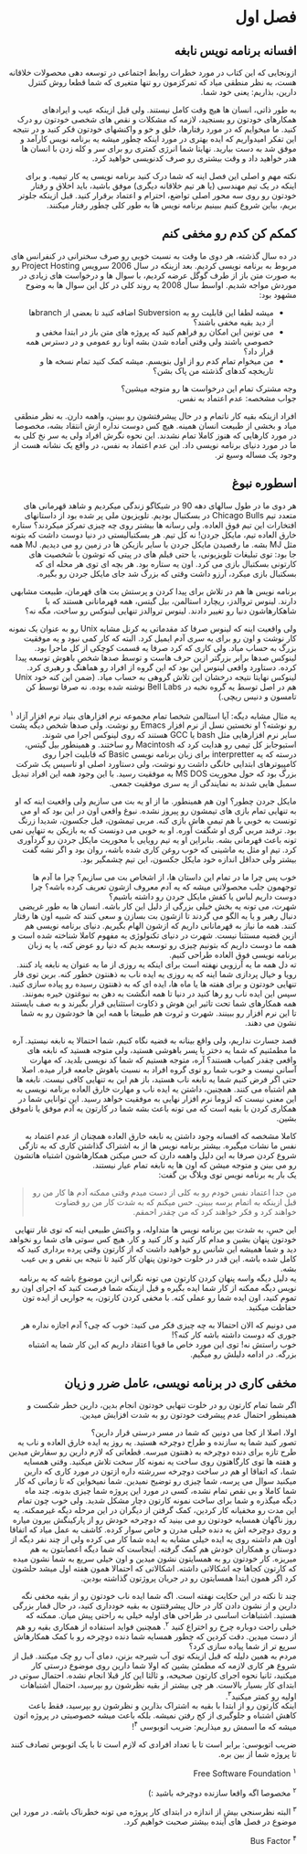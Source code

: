 <div dir="rtl">

# فصل اول


## افسانه برنامه نویس نابغه

ازونجایی که این کتاب در مورد خطرات روابط اجتماعی در توسعه دهی محصولات خلاقانه هست، به نظر منطقی میاد که تمرکزمون رو تنها متغیری که شما قطعا روش کنترل دارین، بذاریم: یعنی خود شما. 

به طور ذاتی، انسان ها هیچ وقت کامل نیستند. ولی قبل ازینکه عیب و ایرادهای همکارهای خودتون رو بسنجید، لازمه که مشکلات و نقص های شخصی خودتون رو درک کنید. ما میخوایم که در مورد رفتارها، خلق و خو و واکنشهای خودتون فکر کنید و در نتیجه این تفکر امیدواریم که ایده بهتری در مورد اینکه چطور میشه یه برنامه نویس کارآمد و موفق شد به دست بیارید. نهایتا شما انرژی کمتری رو برای سر و کله زدن با انسان ها هدر خواهید داد و وقت بیشتری رو صرف کدنویسی خواهید کرد. 

نکته مهم و اصلی این فصل اینه که شما درک کنید برنامه نویسی یه کار تیمیه. و برای اینکه در یک تیم مهندسی (یا هر تیم خلاقانه دیگری) موفق باشید، باید اخلاق و رفتار خودتون رو روی سه محور اصلی تواضع، احترام و اعتماد برقرار کنید. 
قبل ازینکه جلوتر بریم، بیاین شروع کنیم ببینیم برنامه نویس ها به طور کلی چطور رفتار میکنند. 

## کمکم کن کدم رو مخفی کنم 
در ده سال گذشته، هر دوی ما وقت به نسبت خوبی رو صرف سخنرانی در کنفرانس های مربوط به برنامه نویسی کردیم. بعد ازینکه در سال 2006 سرویس 
Project Hosting
رو به صورت متن باز از طرف گوگل عرضه کردیم، با سوال ها و درخواست های زیادی در موردش مواجه شدیم. اواسط سال 2008 یه روند کلی در کل این سوال ها به وضوح مشهود بود: 
- میشه لطفا این قابلیت رو به Subversion اضافه کنید تا بعضی از branchها از دید بقیه مخفی باشند؟ 
- 
  می تونین این امکان رو فراهم کنید که پروژه های متن باز در ابتدا مخفی و خصوصی باشند ولی وقتی آماده شدن بشه اونا رو عمومی و در دسترس همه قرار داد؟ 
- من میخوام تمام کدم رو از اول بنویسم. میشه کمک کنید تمام نسخه ها و تاریخچه کدهای گذشته من پاک بشن؟ 

وجه مشترک تمام این درخواست ها رو متوجه میشین؟ 
<br>
جواب مشخصه: عدم اعتماد به نفس. 

افراد ازینکه بقیه کار ناتمام و در حال پیشرفتشون رو ببینن، واهمه دارن. به نظر منطقی میاد و بخشی از طبیعت انسان همینه. هیچ کس دوست نداره ازش انتقاد بشه، مخصوصا در مورد کارهایی که هنوز کاملا تمام نشدند. این نحوه نگرش افراد ولی یه سر نخ کلی به ما در مورد دنیای برنامه نویسی داد. این عدم اعتماد به نفس، در واقع یک نشانه هست از وجود یک مساله وسیع تر. 

## اسطوره نبوغ
هر دوی ما در طول سالهای دهه 90 در شیکاگو زندگی میکردیم و شاهد قهرمانی های متعدد تیم Chicago Bulls در بسکتبال بودیم. تلویزیون ملی پر شده بود از داستانهای افتخارات این تیم فوق العاده. ولی رسانه ها بیشتر روی چه چیزی تمرکز میکردند؟ ستاره خارق العاده تیم، مایکل جردن! نه کل تیم. هر بسکتبالیستی در دنیا دوست داشت که بتونه مثل MJ بشه. ما رقصیدن مایکل جردن با سایر بازیکن ها در زمین رو می دیدیم. MJ همه جا بود: توی تبلیغات تلویزیونی، یا حتی فیلم های در پیتی که توشون با شخصیت های کارتونی بسکتبال بازی می کرد. اون یه ستاره بود. هر بچه ای توی هر محله ای که بسکتبال بازی میکرد، آرزو داشت وقتی که بزرگ شد جای مایکل جردن رو بگیره. 

برنامه نویس ها هم در تلاش برای پیدا کردن و پرستش بت های قهرمان، طبیعت مشابهی دارند. لینوس تروالدز، ریچارد استالمن، بیل گیتس، همه قهرمانانی هستند که با شاهکارهاشون دنیا رو تغییر دادند. لینوس تروالدز تنهایی لینوکس رو ساخت، مگه نه؟

ولی واقعیت اینه که لینوس صرفا کد مقدماتی یه کرنل مشابه
Unix
رو به عنوان یک نمونه کار نوشت و اون رو برای یه سری آدم ایمیل کرد. البته که کار کمی نبود و یه موفقیت بزرگ به حساب میاد. ولی کاری که کرد صرفا یه قسمت کوچکی از کل ماجرا بود. لینوکس صدها برابر بزرگتر ازین حرف هاست و توسط صدها شخص باهوش توسعه پیدا کرده. دستاورد واقعی لینوس این بود که این گروه از افراد رو هماهنگ و رهبری کرد. لینوکس نهایتا نتیجه درخشان این تلاش گروهی به حساب میاد.
(ضمن این کنه خود
Unix
هم در اصل توسط یه گروه نخبه در 
Bell Labs
نوشته شده بوده. نه صرفا توسط کن تامسون و دنیس ریچی.)

یه مثال مشابه دیگه: آیا استالمن شخصا تمام مجموعه نرم افزارهای بنیاد نرم افزار آزاد 
<sup>۱</sup> 
رو نوشته؟ 
او نخستین نسل از نرم افزار 
Emacs
رو نوشت. ولی صدها شخص دیگه پشت سایر نرم افزارهایی مثل 
bash
یا 
GCC 
هستند که روی لینوکس اجرا می شوند. 
استیوجابز کل تیمی رو هدایت کرد که 
Macintosh
رو ساختند. و همینطور بیل گیتس، درسته که یه interpretter
برای زبان برنامه نویسی 
Basic
که قابلیت اجرا روی کامپیوترهای ابتدایی خانگی داشت رو نوشت، ولی دستاورد اصلی او تاسیس یک شرکت بزرگ بود که حول محوریت
MS DOS
به موفقیت رسید. با این وجود همه این افراد تبدیل سمبل هایی شدند به نمایندگی از یه سری موفقیت جمعی.

مایکل جردن چطور؟ اون هم همینطور. ما از او یه بت می سازیم ولی واقعیت اینه که او به تنهایی تمام بازی های تیمشون رو پیروز نشده. نبوغ واقعی اون در این بود که او می تونست به خوبی با هم تیمی هاش بازی کنه. مربی تیمشون، فیل جکسون، شدیدا زرنگ بود. ترفند مربی گری او شگفت آوره. او به خوبی می دونست که یه بازیکن به تنهایی نمی تونه باعث قهرمانی بشه. بنابراین او یه تیم رویایی با محوریت مایکل جردن رو گردآوری کرد. تیم او مثل یه ماشینی که خوب روغن کاری شده باشه، روان بود و اگر نشه گفت بیشتر ولی حداقل اندازه خود مایکل جکسون، این تیم چشمگیر بود. 

خوب پس چرا ما در تمام این داستان ها، از اشخاص بت می سازیم؟ چرا ما آدم ها توجهمون جلب محصولاتی میشه که یه آدم معروف ازشون تعریف کرده باشه؟ چرا دوست داریم لباس یا کفش مایکل جردن رو داشته باشیم؟‌
<br>
شهرت، می تونه یه بخش خیلی بزرگی از دلیل این کار باشه. انسان ها به طور غریضی دنبال رهبر و یا یه الگو می گردند تا ازشون بت بسازن و سعی کنند که شبیه اون ها رفتار کنند. همه ما نیاز به قهرمانانی داریم که ازشون الهام بگیریم. دنیای برنامه نویسی هم ازین قضیه مستثنا نیست. شهرت در دنیای تکنولوژی یه مفهوم کاملا شناخته شده است و همه ما دوست داریم که بتونیم چیزی رو توسعه بدیم که دنیا رو عوض کنه، یا یه زبان برنامه نویسی فوق العاده طراحی کنیم. 
<br>
ته دل همه ما یه آرزویی نهفته است برای اینکه یه روزی از ما به عنوان یه نابغه یاد کنند. رویا و خیال پردازی شما اینه که یه روزی یه ایده ناب به ذهنتون خطور کنه. برین توی قار تنهایی خودتون و برای هفته ها یا ماه ها، ایده ای که به ذهنتون رسیده رو پیاده سازی کنید. سپس این ایده ناب رو رها کنید در دنیا تا همه انگشت به دهن به نبوغتون خیره بمونند. همه همکارهای شما تحت تاثیر این هوش و ذکاوت استثنایی قرار بگیرند و به صف بایستند تا این نرم افزار رو ببینند. شهرت و ثروت هم طبیعتا با همه این ها خودشون رو به شما نشون می دهند.

قصد جسارت نداریم، ولی واقع بینانه به قضیه نگاه کنیم، شما احتمالا یه نابغه نیستید. آره ما مطمئنیم که شما یه دختر یا پسر باهوشی هستید، ولی متوجه هستید که نابغه های واقعی چقدر کمیاب هستند؟ آره، متوجه هستیم که شما کد نویسی بلدید، که مهارت آسانی نیست و خوب شما رو توی گروه افراد به نسبت باهوش جامعه قرار میده. اصلا حتی اگر فرض کنیم شما یه نابغه ناب هستید،‌ باز هم این به تنهایی کافی نیست. نابغه ها هم اشتباه می کنند. همچنین، داشتن یه ایده ناب و مهارت خارق العاده برنامه نویسی به این معنی نیست که لزوما نرم افزار نهایی به موفقیت خواهد رسید. این توانایی شما در همکاری کردن با بقیه است که می تونه باعث بشه شما در کارتون یه آدم موفق یا ناموفق بشین. 

کاملا مشخصه که افسانه وجود داشتن یه نابغه خارق العاده همچنان از عدم اعتماد به نفس ما نشات میگیره. بیشتر برنامه نویس ها از به اشتراک گذاشتن کاری که به تازگی شروع کردن صرفا به این دلیل واهمه دارن که حس میکنن همکارهاشون اشتباه هاتشون رو می بینن و متوجه میشن که اون ها یه نابغه تمام عیار نیستند. 
<br>
یک بار یه برنامه نویس توی وبلاگ بن گفت:‌
> من جدا اعتماد نفس خودم رو به کلی از دست میدم وقتی ممکنه آدم ها کار من رو قبل ازینکه به اتمام برسه ببینن. حس میکنم که به شدت کار من رو قضاوت خواهند کرد و فکر خواهند کرد که من چقدر احمقم. 

این حسِ، به شدت بین برنامه نویس ها متداوله، و واکنش طبیعی اینه که توی غار تنهایی خودتون پنهان بشین و مدام کار کنید و کار کنید و کار. هیچ کس سوتی های شما رو نخواهد دید و شما همیشه این شانس رو خواهید داشت که از کارتون وقتی پرده برداری کنید که کامل شده باشه. این قدر در خلوت خودتون پنهان کار کنید تا نتیجه بی نقص و بی عیب بشه. 
<br>
یه دلیل دیگه واسه پنهان کردن کارتون می تونه نگرانی ازین موضوع باشه که یه برنامه نویس دیگه ممکنه از کار شما ایده بگیره و قبل ازینکه شما فرصت کنید که اجرای اون رو تموم کنید، اون ایده شما رو عملی کنه. با مخفی کردن کارتون، یه جواریی از ایده تون حفاظت میکنید. 

می دونیم که الان احتمالا به چه چیزی فکر می کنید:‌ خوب که چی؟ آدم اجازه نداره هر جوری که دوست داشته باشه کار کنه؟!‌ 
<br>
خوب راستش نه!‌ توی این مورد خاص ما قویا اعتقاد داریم که این کار شما یه اشتباه بزرگه. در ادامه دلیلش رو میگیم. 

## مخفی کاری در برنامه نویسی، عامل ضرر و زیان
اگر شما تمام کارتون رو در خلوت تنهایی خودتون انجام بدین، دارین خطر شکست و همینطور احتمال عدم پیشرفت خودتون رو به شدت افزایش میدین. 

اولا، اصلا از کجا می دونین که شما در مسر درستی قرار دارین؟ 
<br>
تصور کنید شما یه سازنده و طراح دوچرخه هستید. یه روز یه ایده خارق العاده و ناب یه طرح تازه برای دنده دوچرخه به ذهنتون میرسه. قطعاتی که لازم دارین رو سفارش میدین و هفته ها توی کارگاهتون روی ساخت یه  نمونه کار سخت تلاش میکنید. وقتی همسایه شما، که اتفاقا او هم در ساخت دوچرخه سررشته داره ازتون در مورد کاری که دارین میکنید سوال می پرسه، شما چیزی رو توضیح نمیدین. شما نمیخواین که تا زمانی که کار شما کاملا و بی نقص تمام نشده، کسی در مورد این پروژه شما چیزی بدونه. چند ماه دیگه میگذره و شما برای ساخت نمونه کارتون دچار مشکل شدید. ولی خوب چون تمام این مدت رو مخفیانه کار کردین،‌ کمک گرفتن از دیگران در این مرحله دیگه غیرممکنه. یه روز ناگهان همسایه خودتون رو می بینید که دوچرخه خودش رو از پارکینگش بیرون میاره و روی دوچرخه اش یه دنده خیلی مدرن و خاص سوار کرده. کاشف به عمل میاد که اتفاقا اون هم داشته روی یه ایده خیلی مشابه به ایده شما کار می کرده ولی از چند نفر دیگه از دوستان و همکاران خودش هم کمک گرفته. اینجاست که شما دیگه اعصابتون به هم میریزه. کار خودتون رو به همسایتون نشون میدین و اون خیلی سریع به شما نشون میده که کارتون کجاها چه اشکالاتی داشته. اشکالاتی که احتمالا همون هفته اول میشد حلشون کرد اگر همون ابتدا همسایتون رو در جریان پروژتون گذاشته بودین.

چند تا نکته در این حکایت نهفته است. اگه شما ایده ناب خودتون رو از بقیه مخفی نگه دارین و از نشون دادن کار در حال پیشرفتتون به بقیه خودداری کنید، در حال قمار بزرگی هستید. اشتباهات اساسی در طراحی های اولیه خیلی به راحتی پیش میان. ممکنه که خیلی راحت دوباره چرخ رو اختراع کنید 
<sup>۲</sup>.
همچنین فواید استفاده از همکاری بقیه رو هم از دست میدین. دقت کردین که چطور همسایه شما دنده دوچرخه رو با کمک همکارهاش سریع تر از شما پیاده سازی کرد؟
<br>
مردم به همین دلیله که قبل ازینکه توی آب شیرجه بزنن، دمای آب رو چک میکنند. قبل از شروع هر کاری لازمه که مطمئن بشین که اولا شما دارین روی موضوع درستی کار میکنید،‌ ثانیا نحوه اجرای کارتون صحیحه، و ثالثا این کار قبلا انجام نشده. احتمال سوتی در ابتدای کار بسیار بالاست. هر چی بیشتر از بقیه نظرشون رو بپرسید،‌ احتمال اشتباهات اولیه رو کمتر میکنید<sup>۳</sup>.
<br>
اینکه کارتون رو از ابتدا با بقیه به اشتراک بذارین و نظرشون رو بپرسید، فقط باعث کاهش اشتباه و جلوگیری از کج رفتن نمیشه. بلکه باعث میشه خصوصیتی در پروژه اتون میشه که ما اسمش رو میذاریم:‌ ضریب اتوبوسی
<sup>۴</sup>!

ضریب اتوبوسی:‌ برابر است تا با تعداد افرادی که لازم است تا با یک اتوبوس تصادف کنند تا پروژه شما از بین بره. 


<sup>۱</sup> Free Software Foundation

<sup>۲</sup> مخصوصا اگه واقعا سازنده دوچرخه باشید :) 

<sup>۳</sup> البته نظرسنجی بیش از اندازه در ابتدای کار پروژه می تونه خطرناک باشه. در مورد این موضوع در فصل های آینده بیشتر صحبت خواهیم کرد. 

<sup>۴</sup> Bus Factor


</div>

